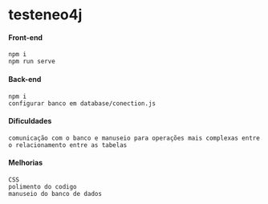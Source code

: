 # testeneo4j


#### Front-end 
```console
npm i 
npm run serve
```
#### Back-end
```console
npm i 
configurar banco em database/conection.js

```

#### Dificuldades 
```console
comunicação com o banco e manuseio para operações mais complexas entre o relacionamento entre as tabelas
```

#### Melhorias 
```console
CSS
polimento do codigo
manuseio do banco de dados
```